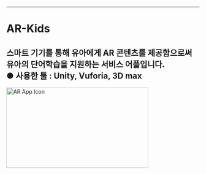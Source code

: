 ------------
# AR-Kids
스마트 기기를 통해 유아에게 AR 콘텐츠를 제공함으로써 유아의 단어학습을 지원하는 서비스 어플입니다.   
● 사용한 툴 : Unity, Vuforia, 3D max
------------
<img src="C:\Users\82102\Desktop\www\Appicon.jpg" width="370px" height="210px" title="px(픽셀) 크기 설정" alt="AR App Icon"></img><br/>
